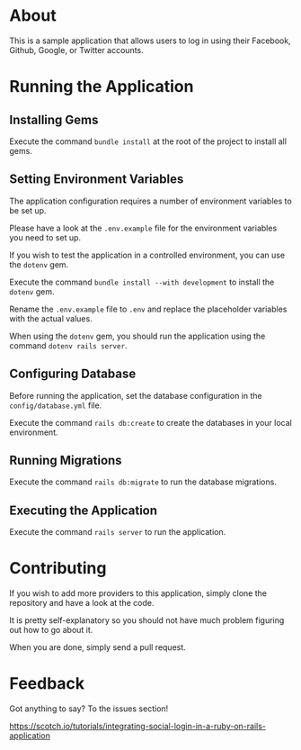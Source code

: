 # About

This is a sample application that allows users to log in using their Facebook, Github, Google, or Twitter accounts.

# Running the Application

## Installing Gems

Execute the command `bundle install` at the root of the project to install all gems.

## Setting Environment Variables

The application configuration requires a number of environment variables to be set up.

Please have a look at the `.env.example` file for the environment variables you need to set up.

If you wish to test the application in a controlled environment, you can use the `dotenv` gem.

Execute the command `bundle install --with development` to install the `dotenv` gem.

Rename the `.env.example` file to `.env` and replace the placeholder variables with the actual values.

When using the `dotenv` gem, you should run the application using the command `dotenv rails server`.

## Configuring Database

Before running the application, set the database configuration in the `config/database.yml` file.

Execute the command `rails db:create` to create the databases in your local environment.

## Running Migrations

Execute the command `rails db:migrate` to run the database migrations.

## Executing the Application

Execute the command `rails server` to run the application.

# Contributing

If you wish to add more providers to this application, simply clone the repository and have a look at the code.

It is pretty self-explanatory so you should not have much problem figuring out how to go about it.

When you are done, simply send a pull request.

# Feedback

Got anything to say? To the issues section!


https://scotch.io/tutorials/integrating-social-login-in-a-ruby-on-rails-application 
